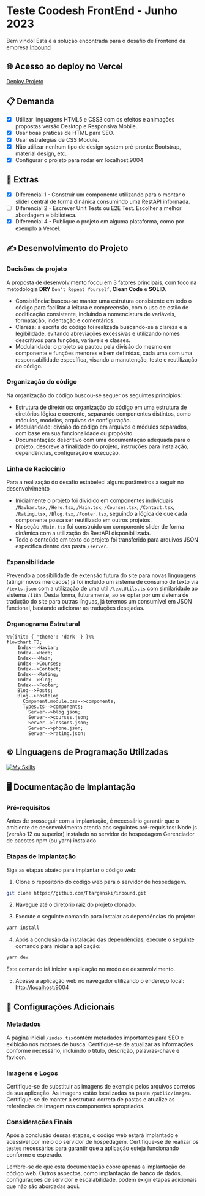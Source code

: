 # Teste Coodesh FrontEnd - Junho 2023

Bem vindo!
Esta é a solução encontrada para o desafio de Frontend da empresa [Inbound](https://www.agenciainbound.com.br/) 

## 🌐 Acesso ao deploy no Vercel
[Deploy Projeto](https://inbound-psi.vercel.app/) 

## 📋 Demanda
- [x] Utilizar linguagens HTML5 e CSS3 com os efeitos e animações propostas versão Desktop e Responsiva Mobile.
- [x] Usar boas práticas de HTML para SEO.
- [x] Usar estratégias de CSS Module.
- [x] Não utilizar nenhum tipo de design system pré-pronto: Bootstrap, material design, etc.
- [x] Configurar o projeto para rodar em localhost:9004

## 🧩 Extras
- [x] Diferencial 1 - Construir um componente utilizando para o montar o slider central de forma dinânica consumindo uma RestAPI informada.
- [ ] Diferencial 2 - Escrever Unit Tests ou E2E Test. Escolher a melhor abordagem e biblioteca.
- [x] Diferencial 4 - Publique o projeto em alguma plataforma, como por exemplo a Vercel.

## ✍️ Desenvolvimento do Projeto

### Decisões de projeto
A proposta de desenvolvimento focou em 3 fatores principais, com foco na metodologia **DRY** `Don't Repeat Yourself`, **Clean Code** e **SOLID**.
- Consistência: buscou-se manter uma estrutura consistente em todo o código para facilitar a leitura e compreensão, com o uso de estilo de codificação consistente, incluindo a nomenclatura de variáveis, formatação, indentação e comentários.
- Clareza: a escrita do código foi realizada buscando-se a clareza e a legibilidade, evitando abreviações excessivas e utilizando nomes descritivos para funções, variáveis e classes. 
- Modularidade: o projeto se pautou pela divisão do mesmo em componente e funções menores e bem definidas, cada uma com uma responsabilidade específica, visando a manutenção, teste e reutilização do código.

### Organização do código
Na organização do código buscou-se seguer os seguintes princípios:
- Estrutura de diretórios: organização do código em uma estrutura de diretórios lógica e coerente, separando componentes distintos, como módulos, modelos, arquivos de configuração.
- Modularidade: divisão do código em arquivos e módulos separados, com base em sua funcionalidade ou propósito.
- Documentação: descritivo com uma documentação adequada para o projeto, descreve a finalidade do projeto, instruções para instalação, dependências, configuração e execução.

### Linha de Raciocínio
Para a realização do desafio estabeleci alguns parâmetros a seguir no desenvolvimento
- Inicialmente o projeto foi dividido em componentes individuais `/Navbar.tsx`, `/Hero.tsx`, `/Main.tsx`, `/Courses.tsx`, `/Contact.tsx`, `/Rating.tsx`, `/Blog.tsx`, `/Footer.tsx`, seguindo a lógica de que cada componente possa ser reutilizado em outros projetos. 
- Na seção  `/Main.tsx` foi construído um componente slider de forma dinâmica com a utilização da RestAPI disponibilizada.
- Todo o conteúdo em texto do projeto foi transferido para arquivos JSON específica dentro das pasta `/server`.
 
### Expansibilidade
Prevendo a possibilidade de extensão futura do site para novas linguagens (atingir novos mercados) já foi incluído um sistema de consumo de texto via `/texts.json` com a utilização de uma util `/textUtils.ts` com similaridade ao sistema `/i18n`. Desta forma, futuramente, ao se optar por um sistema de tradução do site para outras línguas, já teremos um consumível em JSON funcional, bastando adicionar as traduções desejadas.

### Organograma Estrutural
```mermaid
%%{init: { 'theme': 'dark' } }%%
flowchart TD;
    Index-->Navbar;
    Index-->Hero;
    Index-->Main;
    Index-->Courses;
    Index-->Contact;
    Index-->Rating;
    Index-->Blog;
    Index-->Footer;
    Blog-->Posts;
    Blog-->Postblog  
      Component.module.css-->components;
      Types.ts-->components;
        Server-->blog.json;
        Server-->courses.json;
        Server-->lessons.json;
        Server-->phone.json;
        Server-->rating.json;
```

## ⚙️ Linguagens de Programação Utilizadas
[![My Skills](https://skillicons.dev/icons?i=nextjs,html,css,js,ts&theme=light)](https://www.linkedin.com/in/targanski/)

## 🖥️ Documentação de Implantação

### Pré-requisitos
Antes de prosseguir com a implantação, é necessário garantir que o ambiente de desenvolvimento atenda aos seguintes pré-requisitos:
Node.js (versão 12 ou superior) instalado no servidor de hospedagem
Gerenciador de pacotes npm (ou yarn) instalado

### Etapas de Implantação
Siga as etapas abaixo para implantar o código web:

1. Clone o repositório do código web para o servidor de hospedagem.
```bash
git clone https://github.com/Ftarganski/inbound.git
```

2. Navegue até o diretório raiz do projeto clonado.

3. Execute o seguinte comando para instalar as dependências do projeto:
```bash
yarn install
```

4. Após a conclusão da instalação das dependências, execute o seguinte comando para iniciar a aplicação:
```bash
yarn dev
```
Este comando irá iniciar a aplicação no modo de desenvolvimento.

5. Acesse a aplicação web no navegador utilizando o endereço local: 
[http://localhost:9004](http://localhost:9004)

## 📄 Configurações Adicionais

### Metadados
A página inicial `/index.tsx`contêm metadados importantes para SEO e exibição nos motores de busca. Certifique-se de atualizar as informações conforme necessário, incluindo o título, descrição, palavras-chave e favicon.

### Imagens e Logos
Certifique-se de substituir as imagens de exemplo pelos arquivos corretos da sua aplicação. As imagens estão localizadas na pasta `/public/images`. Certifique-se de manter a estrutura correta de pastas e atualize as referências de imagem nos componentes apropriados.

### Considerações Finais
Após a conclusão dessas etapas, o código web estará implantado e acessível por meio do servidor de hospedagem. Certifique-se de realizar os testes necessários para garantir que a aplicação esteja funcionando conforme o esperado.

Lembre-se de que esta documentação cobre apenas a implantação do código web. Outros aspectos, como implantação de banco de dados, configurações de servidor e escalabilidade, podem exigir etapas adicionais que não são abordadas aqui.
